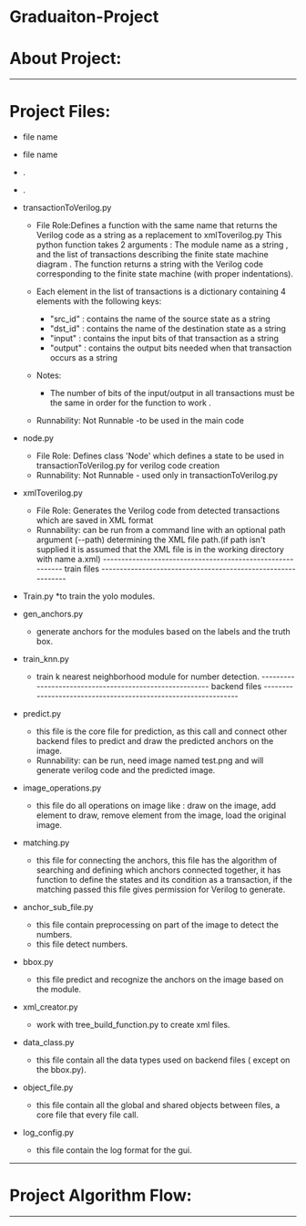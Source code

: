# Graduaiton-Project
# About Project:
----------------------------

# Project Files:
* file name
* file name
* .
* .
* transactionToVerilog.py 
  * File Role:Defines a function with the same name that returns the Verilog code as a string as a replacement to xmlToverilog.py 
This python function takes 2 arguments : The module name as a string , and the list of transactions describing the finite state   machine diagram . 
  The function returns a string with the Verilog code corresponding to the finite state machine (with proper indentations).
 
  * Each element in the list of transactions is a dictionary containing 4 elements with the following keys:
    * "src_id" : contains the name of the source state as a string
    * "dst_id" : contains the name of the destination state as a string
    * "input" : contains the input bits of that transaction as a string
    * "output" : contains the output bits needed when that transaction occurs as a string

  * Notes: 
    * The number of bits of the input/output in all transactions must be the same in order for the function to work .

  * Runnability: Not Runnable -to be used in the main code 

* node.py
  * File Role: Defines class 'Node' which defines a state to be used in transactionToVerilog.py for verilog code creation
  * Runnability: Not Runnable - used only in transactionToVerilog.py
* xmlToverilog.py
  * File Role: Generates the Verilog code from detected transactions which are saved in XML format
  * Runnability: can be run from a command line with an optional path argument (--path) determining the XML file path.(if path isn't supplied it is assumed that the XML file is in the working directory with name a.xml)
----------------------------------------------------------- train files -------------------------------------------------------------
* Train.py 
  *to train the yolo modules.
* gen_anchors.py
  * generate anchors for the modules based on the labels and the truth box.
* train_knn.py
  * train k nearest neighborhood module for number detection.
-------------------------------------------------------- backend files ---------------------------------------------------------------
* predict.py 
  * this file is the core file for prediction, as this call and connect other backend files to predict and draw the predicted anchors on        the image.
  * Runnability: can be run, need image named test.png and will generate verilog code and the predicted image.
* image_operations.py 
  * this file do all operations on image like : draw on the image, add element to draw, remove element from the image, load the original image.
* matching.py
  * this file for connecting the anchors, this file has the algorithm of searching and defining which anchors connected together, it has function to define the states and its condition as a transaction, if the matching passed this file gives permission for Verilog to generate.
* anchor_sub_file.py 
  * this file contain preprocessing on part of the image to detect the numbers.
  * this file detect numbers.
* bbox.py 
  * this file predict and recognize the anchors on the image based on the module.
* xml_creator.py
  * work with tree_build_function.py to create xml files.
* data_class.py
  * this file contain all the data types used on backend files ( except on the bbox.py).
* object_file.py
  * this file contain all the global and shared objects between files, a core file that every file call.
* log_config.py
  * this file contain the log format for the gui.
-----------------------------------------------------------------------------------------------------------------------------------
  
# Project Algorithm Flow:
----------------------------
